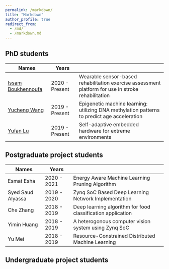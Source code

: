 ```yaml
---
permalink: /markdown/
title: "Markdown"
author_profile: true
redirect_from: 
  - /md/
  - /markdown.md
---
```


## PhD students

| Names                   | Years            |                                                              |
| --------                | ---------------- | ------------------------------------------------------------ |
| [Issam Boukhennoufa](https://balancezhai.github.io/portfolio/protfolio-2/) | 2020 - Present   | Wearable sensor-based rehabilitation exercise assessment platform for use in stroke rehabilitation                          |
| [Yucheng Wang](https://balancezhai.github.io/portfolio/protfolio-3/)       | 2019 - Present   | Epigenetic machine learning: utilizing DNA methylation patterns to predict age acceleration                          |
| [Yufan Lu](https://balancezhai.github.io/portfolio/portfolio-1/)           | 2019 - Present   | Self-adaptive embedded hardware for extreme environments     |

## Postgraduate project students

| Names                   | Years            |                                                              |
| --------                | ---------------- | ------------------------------------------------------------ |
| Esmat Esha       | 2020 - 2021   | Energy Aware Machine Learning Pruning Algorithm     |
| Syed Saud Alyassa       | 2019 - 2020   | Zynq SoC Based Deep Learning Network Implementation   |
| Che Zhang | 2018 - 2019   | Deep learning algorithm for food classification application                         |
| Yimin Huang | 2018 - 2019   | A heterogonous computer vision system using Zynq SoC                 |
| Yu Mei | 2018 - 2019   | Resource-Constrained Distributed Machine Learning                         |

## Undergraduate project students
